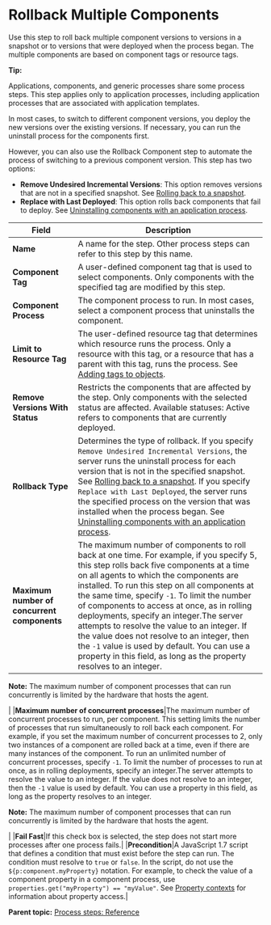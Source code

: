 # Rollback Multiple Components

Use this step to roll back multiple component versions to versions in a snapshot or to versions that were deployed when the process began. The multiple components are based on component tags or resource tags.

**Tip:** 

Applications, components, and generic processes share some process steps. This step applies only to application processes, including application processes that are associated with application templates.

In most cases, to switch to different component versions, you deploy the new versions over the existing versions. If necessary, you can run the uninstall process for the components first.

However, you can also use the Rollback Component step to automate the process of switching to a previous component version. This step has two options:

-   **Remove Undesired Incremental Versions**: This option removes versions that are not in a specified snapshot. See [Rolling back to a snapshot](app_process_deploy_rollback.md).
-   **Replace with Last Deployed**: This option rolls back components that fail to deploy. See [Uninstalling components with an application process](app_process_deploy_uninstall.md#).

|Field|Description|
|-----|-----------|
|**Name**|A name for the step. Other process steps can refer to this step by this name.|
|**Component Tag**|A user-defined component tag that is used to select components. Only components with the specified tag are modified by this step.|
|**Component Process**|The component process to run. In most cases, select a component process that uninstalls the component.|
|**Limit to Resource Tag**|The user-defined resource tag that determines which resource runs the process. Only a resource with this tag, or a resource that has a parent with this tag, runs the process. See [Adding tags to objects](addingtags_tsk.md#).|
|**Remove Versions With Status**|Restricts the components that are affected by the step. Only components with the selected status are affected. Available statuses: Active refers to components that are currently deployed.|
|**Rollback Type**|Determines the type of rollback. If you specify `Remove Undesired Incremental Versions`, the server runs the uninstall process for each version that is not in the specified snapshot. See [Rolling back to a snapshot](app_process_deploy_rollback.md). If you specify `Replace with Last Deployed`, the server runs the specified process on the version that was installed when the process began. See [Uninstalling components with an application process](app_process_deploy_uninstall.md#).|
|**Maximum number of concurrent components**|The maximum number of components to roll back at one time. For example, if you specify 5, this step rolls back five components at a time on all agents to which the components are installed. To run this step on all components at the same time, specify `-1`. To limit the number of components to access at once, as in rolling deployments, specify an integer.The server attempts to resolve the value to an integer. If the value does not resolve to an integer, then the `-1` value is used by default. You can use a property in this field, as long as the property resolves to an integer.

**Note:** The maximum number of component processes that can run concurrently is limited by the hardware that hosts the agent.

|
|**Maximum number of concurrent processes**|The maximum number of concurrent processes to run, per component. This setting limits the number of processes that run simultaneously to roll back each component. For example, if you set the maximum number of concurrent processes to 2, only two instances of a component are rolled back at a time, even if there are many instances of the component. To run an unlimited number of concurrent processes, specify `-1`. To limit the number of processes to run at once, as in rolling deployments, specify an integer.The server attempts to resolve the value to an integer. If the value does not resolve to an integer, then the `-1` value is used by default. You can use a property in this field, as long as the property resolves to an integer.

**Note:** The maximum number of component processes that can run concurrently is limited by the hardware that hosts the agent.

|
|**Fail Fast**|If this check box is selected, the step does not start more processes after one process fails.|
|**Precondition**|A JavaScript 1.7 script that defines a condition that must exist before the step can run. The condition must resolve to `true` or `false`. In the script, do not use the `${p:component.myProperty}` notation. For example, to check the value of a component property in a component process, use `properties.get("myProperty") == "myValue"`. See [Property contexts](ud_properties_context.md#) for information about property access.|

**Parent topic:** [Process steps: Reference](../topics/app_processSteps.md)

